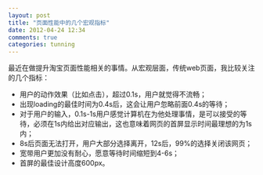 ```yaml
---
layout: post
title: "页面性能中的几个宏观指标"
date: 2012-04-24 12:34
comments: true
categories: tunning
---
```


最近在做提升淘宝页面性能相关的事情。从宏观层面，传统web页面，我比较关注的几个指标：

* 用户的动作效果（比如点击），超过0.1s，用户就觉得不流畅；
* 出现loading的最佳时间为0.4s后，这会让用户忽略前面0.4s的等待；
* 对于用户的输入，0.1s-1s用户感觉计算机在为他处理事情，是可以接受的等待，必须在1s内给出对应输出，这也意味着网页的首屏显示时间最理想的为1s内；
* 8s后页面无法打开，用户大部分选择离开，12s后，99%的选择关闭该网页；
* 宽带用户更加没有耐心，愿意等待时间缩短到4-6s；
* 首屏的最佳设计高度600px。